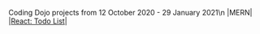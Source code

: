 Coding Dojo projects from 12 October 2020 - 29 January 2021\n
|MERN|
|[React: Todo List](https://github.com/ethan-mace/Coding-Dojo/tree/main/MERN/React%20v3%20(Dev)/Functional%20Components/todo_list)|